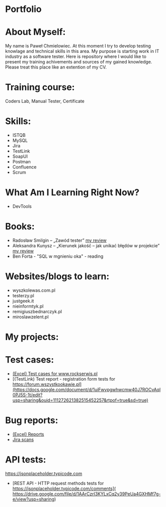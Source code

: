# Portfolio
# About Myself:
My name is Paweł Chmielowiec. At this moment I try to develop testing knowlage and technical skills in this area. My purpose is starting work in IT industry as a software tester. Here is repository where I would like to present my training achivements and sources of my gained knowledge. Please treat this place like an extention of my CV.

# Training course:
Coders Lab, Manual Tester, Certificate 

# Skills:

- ISTQB 
- MySQL
- Jira 
- TestLink
- SoapUI 
- Postman
- Confluence
- Scrum

# What Am I Learning Right Now?

- DevTools

# Books:
- Radosław Smilgin – „Zawód tester” [ my review]( https://docs.google.com/document/d/e/2PACX-1vSbMxZfJYXAxKm62UjhD-tSIVHTDBDFi4V9wA8NlSya-RzrkxtAPk6b-3034XIW6z4wb5OEO8CtLEO5/pub)
- Aleksandra Kunysz – „Kierunek jakość – jak unikać błędów w projekcie” [ my review](https://docs.google.com/document/d/e/2PACX-1vSo35vez4BDS52A_CUV-xD9OYC_avi0K8_TqASjCdoV2TQn3lPa4i0rsu6C3ictvxse-9xdAOQBpc46/pub)
- Ben Forta - "SQL w mgnieniu oka" - reading

	
# Websites/blogs to learn:
- wyszkolewas.com.pl
- testerzy.pl
- justgeek.it
- nieinformtyk.pl
- remigiuszbednarczyk.pl
- miroslawzelent.pl

# My projects:

# Test cases:
  - [(Excel) Test cases for www.rockserwis.pl ](https://docs.google.com/spreadsheets/d/1510EOhqifJ-SZOBR3c7WogHXGU0xbkEZ/edit?usp=sharing&ouid=111272621382515452257&rtpof=true&sd=true)
  - [(TestLink) Test report - registration form tests for https://forum.wszystkookawie.pl](https://docs.google.com/document/d/1uiFwvpgwhwcmw40J7ROCvAql0PJ5S-1t/edit?usp=sharing&ouid=111272621382515452257&rtpof=true&sd=true)

# Bug reports:
- [(Excel) Reports](https://docs.google.com/spreadsheets/d/1pP25litXSI9HZqvUDIhqbziLTyBawHif/edit?usp=sharing&ouid=111272621382515452257&rtpof=true&sd=true)
- [Jira scans](https://drive.google.com/file/d/1V7vC_Vlrn9xg0pgd-ZCsK89YUJWydiLU/view?usp=sharing)

# API tests:
https://jsonplaceholder.typicode.com
- [REST API - HTTP request methods tests for https://jsonplaceholder.typicode.com/comments]( https://drive.google.com/file/d/1AArCzrI3KYLxCq2y39PeUa4GXHMf7g-e/view?usp=sharing)
